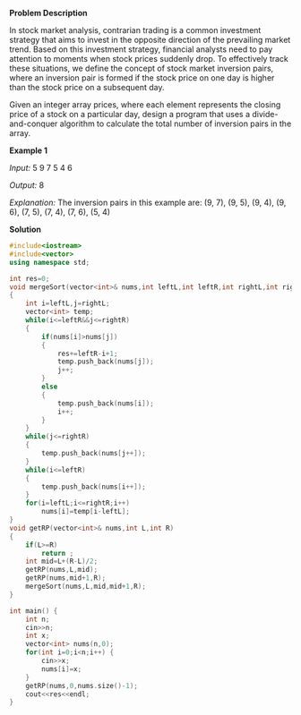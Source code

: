 **Problem Description**

In stock market analysis, contrarian trading is a common investment strategy that aims to invest in the opposite direction of the prevailing market trend. Based on this investment strategy, financial analysts need to pay attention to moments when stock prices suddenly drop. To effectively track these situations, we define the concept of stock market inversion pairs, where an inversion pair is formed if the stock price on one day is higher than the stock price on a subsequent day.

Given an integer array prices, where each element represents the closing price of a stock on a particular day, design a program that uses a divide-and-conquer algorithm to calculate the total number of inversion pairs in the array.


**Example 1**

*Input:*
5
9 7 5 4 6

*Output:*
8

*Explanation:*
The inversion pairs in this example are: (9, 7), (9, 5), (9, 4), (9, 6), (7, 5), (7, 4), (7, 6), (5, 4)

**Solution**
```cpp
#include<iostream>
#include<vector>
using namespace std;

int res=0;
void mergeSort(vector<int>& nums,int leftL,int leftR,int rightL,int rightR)
{
    int i=leftL,j=rightL;
    vector<int> temp;
    while(i<=leftR&&j<=rightR)
    {
        if(nums[i]>nums[j])
        {
            res+=leftR-i+1;
            temp.push_back(nums[j]);
            j++;
        }
        else
        {
            temp.push_back(nums[i]);
            i++;
        }
    }
    while(j<=rightR)
    {
        temp.push_back(nums[j++]);
    }
    while(i<=leftR)
    {
        temp.push_back(nums[i++]);
    }
    for(i=leftL;i<=rightR;i++)
        nums[i]=temp[i-leftL];
}
void getRP(vector<int>& nums,int L,int R)
{
    if(L>=R)
        return ;
    int mid=L+(R-L)/2;
    getRP(nums,L,mid);
    getRP(nums,mid+1,R);
    mergeSort(nums,L,mid,mid+1,R);
}

int main() {
    int n;
    cin>>n;
    int x;
    vector<int> nums(n,0);
    for(int i=0;i<n;i++) {
        cin>>x;
        nums[i]=x;
    }
    getRP(nums,0,nums.size()-1);
    cout<<res<<endl;
}
